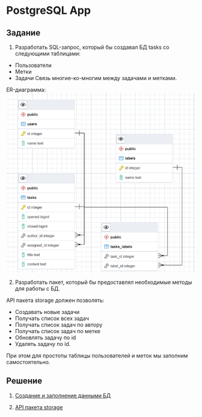 # PostgreSQL App

## Задание

1. Разработать SQL-запрос, который бы создавал БД tasks со следующими таблицами:

- Пользователи
- Метки
- Задачи
  Связь многие-ко-многим между задачами и метками.

ER-диаграмма:
![ER-диаграмма](image/img.png)

2. Разработать пакет, который бы предоставлял необходимые методы для работы с БД.

API пакета storage должен позволять:
- Создавать новые задачи
- Получать список всех задач
- Получать список задач по автору
- Получать список задач по метке
- Обновлять задачу по id
- Удалять задачу по id.

При этом для простоты таблицы пользователей и меток мы заполним самостоятельно.

## Решение
1. [Создание и заполнение данными БД](https://github.com/MoJIoToK/learning_go/blob/master/module30/tasks_app/schema.sql)

2. [API пакета storage](https://github.com/MoJIoToK/learning_go/tree/master/module30/tasks_app/pkg)
